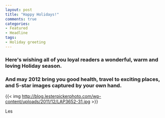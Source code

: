 ```yaml
---
layout: post
title: "Happy Holidays!"
comments: true
categories:
- Featured
- Headline
tags:
- Holiday greeting
---
```

<h3>Here's wishing all of you loyal readers a wonderful, warm and loving Holiday season.</h3>
<h3>
</h3>
<h3>And may 2012 bring you good health, travel to exciting places, and 5-star images captured by your own hand.</h3>



{{<  img http://blog.lesterpickerphoto.com/wp-content/uploads/2011/12/LAP3652-31.jpg  >}}

Les